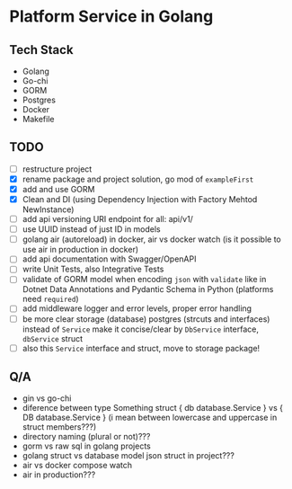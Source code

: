 # Platform Service in Golang

## Tech Stack

- Golang
- Go-chi
- GORM
- Postgres
- Docker
- Makefile

## TODO

- [ ] restructure project
- [x] rename package and project solution, go mod of `exampleFirst`
- [x] add and use GORM
- [x] Clean and DI (using Dependency Injection with Factory Mehtod NewInstance)
- [ ] add api versioning URI endpoint for all: api/v1/
- [ ] use UUID instead of just ID in models
- [ ] golang air (autoreload) in docker, air vs docker watch (is it possible to use air in production in docker)
- [ ] add api documentation with Swagger/OpenAPI
- [ ] write Unit Tests, also Integrative Tests
- [ ] validate of GORM model when encoding `json` with `validate` like in Dotnet Data Annotations and Pydantic Schema in Python (platforms need `required`)
- [ ] add middleware logger and error levels, proper error handling
- [ ] be more clear storage (database) postgres (strcuts and interfaces) instead of `Service` make it concise/clear by `DbService` interface, `dbService` struct
- [ ] also this `Service` interface and struct, move to storage package!

## Q/A

- gin vs go-chi
- diference between type Something struct { db database.Service } vs { DB database.Service } (i mean between lowercase and uppercase in struct members???)
- directory naming (plural or not)???
- gorm vs raw sql in golang projects
- golang struct vs database model json struct in project???
- air vs docker compose watch
- air in production???
